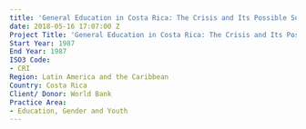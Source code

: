 ```yaml
---
title: 'General Education in Costa Rica: The Crisis and Its Possible Solutions'
date: 2018-05-16 17:07:00 Z
Project Title: 'General Education in Costa Rica: The Crisis and Its Possible Solutions'
Start Year: 1987
End Year: 1987
ISO3 Code:
- CRI
Region: Latin America and the Caribbean
Country: Costa Rica
Client/ Donor: World Bank
Practice Area:
- Education, Gender and Youth
---
```


